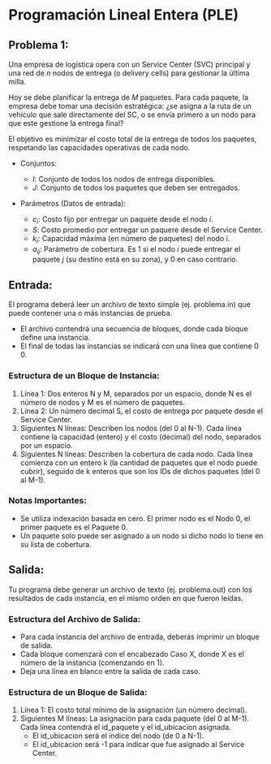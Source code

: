 # Programación Lineal Entera (PLE)

## Problema 1:

Una empresa de logística opera con un Service Center (SVC) principal y una red de $n$ nodos de entrega (o delivery cells) para gestionar la última milla.

Hoy se debe planificar la entrega de $M$ paquetes.
Para cada paquete, la empresa debe tomar una decisión estratégica:
¿se asigna a la ruta de un vehículo que sale directamente del SC, o se envía primero a un nodo para que este gestione la entrega final?

El objetivo es minimizar el costo total de la entrega de todos los paquetes, respetando las capacidades operativas de cada nodo.

* Conjuntos:

    * $I:$ Conjunto de todos los nodos de entrega disponibles.
    * $J:$ Conjunto de todos los paquetes que deben ser entregados.

* Parámetros (Datos de entrada):

    * $c_i:$ Costo fijo por entregar un paquete desde el nodo $i$.
    * $S:$ Costo promedio por entregar un paquere desde el Service Center.
    * $k_i:$ Capacidad máxima (en número de paquetes) del nodo $i$.
    * $a_{ij}:$ Parámetro de cobertura. Es $1$ si el nodo $i$ puede entregar el paquete $j$ (su destino está en su zona), y $0$ en caso contrario.

## Entrada:

El programa deberá leer un archivo de texto simple (ej. problema.in) que puede contener una o más instancias de prueba.

* El archivo contendrá una secuencia de bloques, donde cada bloque define una instancia.
* El final de todas las instancias se indicará con una línea que contiene 0 0.

### Estructura de un Bloque de Instancia:

1. Línea 1: Dos enteros N y M, separados por un espacio, donde N es el número de nodos y M es el número de paquetes.
2. Línea 2: Un número decimal S, el costo de entrega por paquete desde el Service Center.
3. Siguientes N líneas: Describen los nodos (del 0 al N-1). Cada línea contiene la capacidad (entero) y el costo (decimal) del nodo, separados por un espacio.
4. Siguientes N líneas: Describen la cobertura de cada nodo. Cada línea comienza con un entero k (la cantidad de paquetes que el nodo puede cubrir), seguido de k enteros que son los IDs de dichos paquetes (del 0 al M-1).


### Notas Importantes:

* Se utiliza indexación basada en cero. El primer nodo es el Nodo 0, el primer paquete es el Paquete 0.
* Un paquete solo puede ser asignado a un nodo si dicho nodo lo tiene en su lista de cobertura.

## Salida:

Tu programa debe generar un archivo de texto (ej. problema.out) con los resultados de cada instancia, en el mismo orden en que fueron leídas.

### Estructura del Archivo de Salida:

* Para cada instancia del archivo de entrada, deberás imprimir un bloque de salida.
* Cada bloque comenzará con el encabezado Caso X, donde X es el número de la instancia (comenzando en 1).
* Deja una línea en blanco entre la salida de cada caso.

### Estructura de un Bloque de Salida:

1. Línea 1: El costo total mínimo de la asignación (un número decimal).
2. Siguientes M líneas: La asignación para cada paquete (del 0 al M-1). Cada línea contendrá el id_paquete y el id_ubicacion asignada.
    * El id_ubicacion será el índice del nodo (de 0 a N-1).
    * El id_ubicacion será -1 para indicar que fue asignado al Service Center.